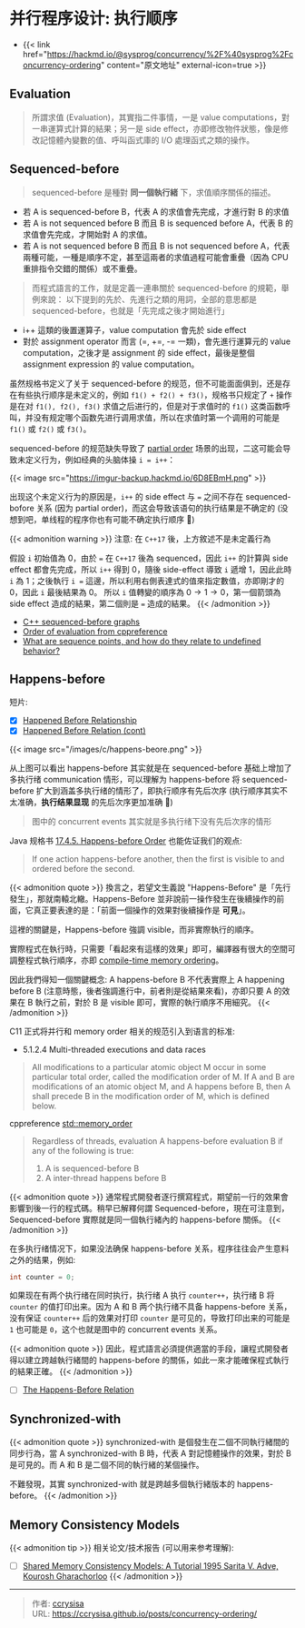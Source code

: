 # 并行程序设计: 执行顺序


<!--more-->

- {{< link href="https://hackmd.io/@sysprog/concurrency/%2F%40sysprog%2Fconcurrency-ordering" content="原文地址" external-icon=true >}}

## Evaluation

> 所謂求值 (Evaluation)，其實指二件事情，一是 value computations，對一串運算式計算的結果；另一是 side effect，亦即修改物件狀態，像是修改記憶體內變數的值、呼叫函式庫的 I/O 處理函式之類的操作。

## Sequenced-before

> sequenced-before 是種對 **同一個執行緒** 下，求值順序關係的描述。

- 若 A is sequenced-before B，代表 A 的求值會先完成，才進行對 B 的求值
- 若 A is not sequenced before B 而且 B is sequenced before A，代表 B 的求值會先完成，才開始對 A 的求值。
- 若 A is not sequenced before B 而且 B is not sequenced before A，代表兩種可能，一種是順序不定，甚至這兩者的求值過程可能會重疊（因為 CPU 重排指令交錯的關係）或不重疊。

> 而程式語言的工作，就是定義一連串關於 sequenced-before 的規範，舉例來說： 以下提到的先於、先進行之類的用詞，全部的意思都是 sequenced-before，也就是「先完成之後才開始進行」

- i++ 這類的後置運算子，value computation 會先於 side effect
- 對於 assignment operator 而言 (=, +=, -= 一類)，會先進行運算元的 value computation，之後才是 assignment 的 side effect，最後是整個 assignment expression 的 value computation。

虽然规格书定义了关于 sequenced-before 的规范，但不可能面面俱到，还是存在有些执行顺序是未定义的，例如 `f1() + f2() + f3()`，规格书只规定了 `+` 操作是在对 `f1(), f2(), f3()` 求值之后进行的，但是对于求值时的 `f1()` 这类函数呼叫，并没有规定哪个函数先进行调用求值，所以在求值时第一个调用的可能是 `f1()` 或 `f2()` 或 `f3()`。

sequenced-before 的规范缺失导致了 [partial order](https://en.wikipedia.org/wiki/Partially_ordered_set#Partial_orders) 场景的出现，二这可能会导致未定义行为，例如经典的头脑体操 `i = i++`：

{{< image src="https://imgur-backup.hackmd.io/6D8EBmH.png" >}}

出现这个未定义行为的原因是，`i++` 的 side effect 与 `=` 之间不存在 sequenced-bofore 关系 (因为 partial order)，而这会导致该语句的执行结果是不确定的 (没想到吧，单线程的程序你也有可能不确定执行顺序 :rofl:)

{{< admonition warning >}}
注意: 在 `C++17` 後，上方敘述不是未定義行為

假設 `i` 初始值為 0，由於 `=` 在 `C++17` 後為 sequenced，因此 `i++` 的計算與 side effect 都會先完成，所以 `i++` 得到 0，隨後 side-effect 導致 `i` 遞增 1，因此此時 `i` 為 1；之後執行 `i =` 這邊，所以利用右側表達式的值來指定數值，亦即剛才的 0，因此 `i` 最後結果為 0。 所以 `i` 值轉變的順序為 $0 \rightarrow 1 \rightarrow 0$，第一個箭頭為 side effect 造成的結果，第二個則是 `=` 造成的結果。
{{< /admonition >}}

- [C++ sequenced-before graphs](http://josephmansfield.uk/articles/c++-sequenced-before-graphs.html)
- [Order of evaluation from cppreference](http://en.cppreference.com/w/cpp/language/eval_order)
- [What are sequence points, and how do they relate to undefined behavior?](https://stackoverflow.com/questions/4176328/what-are-sequence-points-and-how-do-they-relate-to-undefined-behavior)

## Happens-before

短片:
- [x] [Happened Before Relationship](https://youtu.be/gGilgOSYbaI)
- [x] [Happened Before Relation (cont)](https://youtu.be/q-CwESo9UsM)

{{< image src="/images/c/happens-beore.png" >}}

从上图可以看出 happens-before 其实就是在 sequenced-before 基础上增加了多执行绪 communication 情形，可以理解为 happens-before 将 sequenced-before 扩大到涵盖多执行绪的情形了，即执行顺序有先后次序 (执行顺序其实不太准确，**执行结果显现** 的先后次序更加准确 :rofl:)

> 图中的 concurrent events 其实就是多执行绪下没有先后次序的情形

Java 规格书 [17.4.5. Happens-before Order](https://docs.oracle.com/javase/specs/jls/se17/html/jls-17.html#jls-17.4.5) 也能佐证我们的观点:
> If one action happens-before another, then the first is visible to and ordered before the second.

{{< admonition quote >}}
換言之，若望文生義說 "Happens-Before" 是「先行發生」，那就南轅北轍。Happens-Before 並非說前一操作發生在後續操作的前面，它真正要表達的是：「前面一個操作的效果對後續操作是 **可見**」。

這裡的關鍵是，Happens-before 強調 visible，而非實際執行的順序。

實際程式在執行時，只需要「看起來有這樣的效果」即可，編譯器有很大的空間可調整程式執行順序，亦即 [compile-time memory ordering](https://en.wikipedia.org/wiki/Memory_ordering#Compile-time_memory_ordering)。

因此我們得知一個關鍵概念: A happens-before B 不代表實際上 A happening before B (注意時態，後者強調進行中，前者則是從結果來看)，亦即只要 A 的效果在 B 執行之前，對於 B 是 visible 即可，實際的執行順序不用細究。
{{< /admonition >}}

C11 正式将并行和 memory order 相关的规范引入到语言的标准:
- 5.1.2.4 Multi-threaded executions and data races
> All modifications to a particular atomic object M occur in some particular total order,
> called the modification order of M. If A and B are modifications of an atomic object M,
> and A happens before B, then A shall precede B in the modification order of M, which is
> defined below.

cppreference [std::memory_order](http://en.cppreference.com/w/cpp/atomic/memory_order#Happens-before)
> Regardless of threads, evaluation A happens-before evaluation B if any of the following is true:
> 
> 1. A is sequenced-before B
> 2. A inter-thread happens before B

{{< admonition quote >}}
通常程式開發者逐行撰寫程式，期望前一行的效果會影響到後一行的程式碼。稍早已解釋何謂 Sequenced-before，現在可注意到，Sequenced-before 實際就是同一個執行緒內的 happens-before 關係。
{{< /admonition >}}

在多执行绪情况下，如果没法确保 happens-before 关系，程序往往会产生意料之外的结果，例如:

```c
int counter = 0;
```

如果现在有两个执行绪在同时执行，执行绪 A 执行 `counter++`，执行绪 B 将 `counter` 的值打印出来。因为 A 和 B 两个执行绪不具备 happens-before 关系，没有保证 `counter++` 后的效果对打印 `counter` 是可见的，导致打印出来的可能是 `1` 也可能是 `0`，这个也就是图中的 concurrent events 关系。

{{< admonition quote >}}
因此，程式語言必須提供適當的手段，讓程式開發者得以建立跨越執行緒間的 happens-before 的關係，如此一來才能確保程式執行的結果正確。
{{< /admonition >}}

- [ ] [The Happens-Before Relation](https://preshing.com/20130702/the-happens-before-relation/)

## Synchronized-with

{{< admonition quote >}}
synchronized-with 是個發生在二個不同執行緒間的同步行為，當 A synchronized-with B 時，代表 A 對記憶體操作的效果，對於 B 是可見的。而 A 和 B 是二個不同的執行緒的某個操作。

不難發現，其實 synchronized-with 就是跨越多個執行緒版本的 happens-before。
{{< /admonition >}}

## Memory Consistency Models

{{< admonition tip >}}
相关论文/技术报告 (可以用来参考理解):
- [ ] [Shared Memory Consistency Models: A Tutorial 1995 Sarita V. Adve, Kourosh Gharachorloo](https://inst.eecs.berkeley.edu/~cs252/sp17/papers/consistency-tutorial-1995.pdf)
{{< /admonition >}}


---

> 作者: [ccrysisa](https://github.com/ccrysisa)  
> URL: https://ccrysisa.github.io/posts/concurrency-ordering/  

